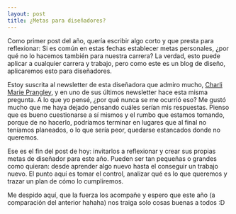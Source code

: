 ```yaml
---
layout: post
title: ¿Metas para diseñadores?
---
```


Como primer post del año, quería escribir algo corto y que presta para reflexionar: Si es común en estas fechas establecer metas personales, ¿por qué no lo hacemos también para nuestra carrera? La verdad, esto puede aplicar a cualquier carrera y trabajo, pero como este es un blog de diseño, aplicaremos esto para diseñadores.

Estoy suscrita al newsletter de esta diseñadora que admiro mucho, [Charli Marie Prangley](https://charlimarie.com/), y en uno de sus últimos newsletter hace esta misma pregunta. A lo que yo pensé, ¿por qué nunca se me ocurrió eso? Me gustó mucho que me haya dejado pensando cuáles serían mis respuestas. Pienso que es bueno cuestionarse a sí mismos y el rumbo que estamos tomando, porque de no hacerlo, podríamos terminar en lugares que al final no teníamos planeados, o lo que sería peor, quedarse estancados donde no queremos. 

Ese es el fin del post de hoy: invitarlos a reflexionar y crear sus propias metas de diseñador para este año. Pueden ser tan pequeñas o grandes como quieran: desde aprender algo nuevo hasta el conseguir un trabajo nuevo. El punto aquí es tomar el control, analizar qué es lo que queremos y trazar un plan de cómo lo cumpliremos. 

Me despido aquí, que la fuerza los acompañe y espero que este año (a comparación del anterior hahaha) nos traiga solo cosas buenas a todos :D
